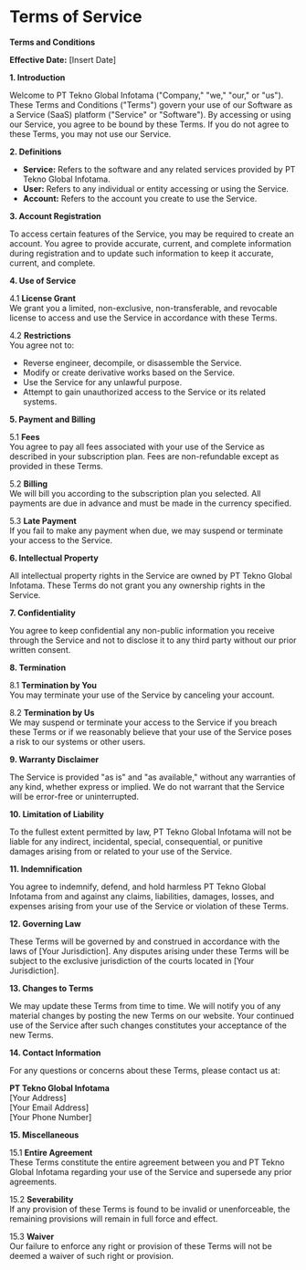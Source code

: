 # Terms of Service

**Terms and Conditions**

**Effective Date:** [Insert Date]

**1. Introduction**

Welcome to PT Tekno Global Infotama ("Company," "we," "our," or "us"). These Terms and Conditions ("Terms") govern your use of our Software as a Service (SaaS) platform ("Service" or "Software"). By accessing or using our Service, you agree to be bound by these Terms. If you do not agree to these Terms, you may not use our Service.

**2. Definitions**

- **Service:** Refers to the software and any related services provided by PT Tekno Global Infotama.
- **User:** Refers to any individual or entity accessing or using the Service.
- **Account:** Refers to the account you create to use the Service.

**3. Account Registration**

To access certain features of the Service, you may be required to create an account. You agree to provide accurate, current, and complete information during registration and to update such information to keep it accurate, current, and complete.

**4. Use of Service**

4.1 **License Grant**  
We grant you a limited, non-exclusive, non-transferable, and revocable license to access and use the Service in accordance with these Terms.

4.2 **Restrictions**  
You agree not to:
- Reverse engineer, decompile, or disassemble the Service.
- Modify or create derivative works based on the Service.
- Use the Service for any unlawful purpose.
- Attempt to gain unauthorized access to the Service or its related systems.

**5. Payment and Billing**

5.1 **Fees**  
You agree to pay all fees associated with your use of the Service as described in your subscription plan. Fees are non-refundable except as provided in these Terms.

5.2 **Billing**  
We will bill you according to the subscription plan you selected. All payments are due in advance and must be made in the currency specified.

5.3 **Late Payment**  
If you fail to make any payment when due, we may suspend or terminate your access to the Service.

**6. Intellectual Property**

All intellectual property rights in the Service are owned by PT Tekno Global Infotama. These Terms do not grant you any ownership rights in the Service.

**7. Confidentiality**

You agree to keep confidential any non-public information you receive through the Service and not to disclose it to any third party without our prior written consent.

**8. Termination**

8.1 **Termination by You**  
You may terminate your use of the Service by canceling your account.

8.2 **Termination by Us**  
We may suspend or terminate your access to the Service if you breach these Terms or if we reasonably believe that your use of the Service poses a risk to our systems or other users.

**9. Warranty Disclaimer**

The Service is provided "as is" and "as available," without any warranties of any kind, whether express or implied. We do not warrant that the Service will be error-free or uninterrupted.

**10. Limitation of Liability**

To the fullest extent permitted by law, PT Tekno Global Infotama will not be liable for any indirect, incidental, special, consequential, or punitive damages arising from or related to your use of the Service.

**11. Indemnification**

You agree to indemnify, defend, and hold harmless PT Tekno Global Infotama from and against any claims, liabilities, damages, losses, and expenses arising from your use of the Service or violation of these Terms.

**12. Governing Law**

These Terms will be governed by and construed in accordance with the laws of [Your Jurisdiction]. Any disputes arising under these Terms will be subject to the exclusive jurisdiction of the courts located in [Your Jurisdiction].

**13. Changes to Terms**

We may update these Terms from time to time. We will notify you of any material changes by posting the new Terms on our website. Your continued use of the Service after such changes constitutes your acceptance of the new Terms.

**14. Contact Information**

For any questions or concerns about these Terms, please contact us at:

**PT Tekno Global Infotama**  
[Your Address]  
[Your Email Address]  
[Your Phone Number]  

**15. Miscellaneous**

15.1 **Entire Agreement**  
These Terms constitute the entire agreement between you and PT Tekno Global Infotama regarding your use of the Service and supersede any prior agreements.

15.2 **Severability**  
If any provision of these Terms is found to be invalid or unenforceable, the remaining provisions will remain in full force and effect.

15.3 **Waiver**  
Our failure to enforce any right or provision of these Terms will not be deemed a waiver of such right or provision.

